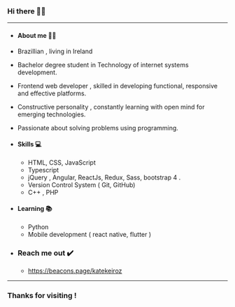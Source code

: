 

### Hi there 👋🏼
*******************
 - #### About me 👩🏻
  - Brazillian , living in Ireland
  - Bachelor degree student in Technology of internet systems development.
  - Frontend web developer , skilled in developing functional, responsive and effective platforms.
  - Constructive personality , constantly learning with open mind for emerging technologies.
  - Passionate about solving problems using programming.
- #### Skills 💻
  - HTML, CSS, JavaScript  
  - Typescript 
  - jQuery , Angular, ReactJs, Redux, Sass, bootstrap 4 .
  - Version Control System ( Git, GitHub) 
  - C++ , PHP 
- #### Learning 📚
  - Python
  - Mobile development ( react native, flutter )

- ### Reach me out ✔️
   - https://beacons.page/katekeiroz
************************

### Thanks for visiting !





<!---
katekeiroz-dev/katekeiroz-dev is a ✨ special ✨ repository because its `README.md` (this file) appears on your GitHub profile.
You can click the Preview link to take a look at your changes.
--->
